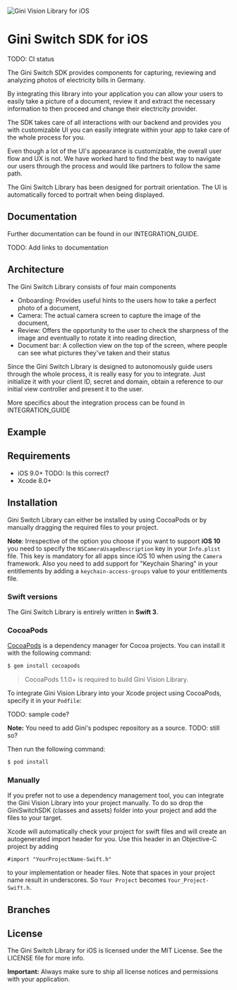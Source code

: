 ![Gini Vision Library for iOS](https://www.gini.net/assets/GiniVision_Logo.png)

# Gini Switch SDK for iOS

TODO: CI status

The Gini Switch SDK provides components for capturing, reviewing and analyzing photos of electricity bills in Germany.

By integrating this library into your application you can allow your users to easily take a picture of a document, review it and extract the necessary information to then proceed and change their electricity provider.

The SDK takes care of all interactions with our backend and provides you with customizable UI you can easily integrate within your app to take care of the whole process for you.

Even though a lot of the UI's appearance is customizable, the overall user flow and UX is not. We have worked hard to find the best way to navigate our users through the process and would like partners to follow the same path.

The Gini Switch Library has been designed for portrait orientation. The UI is automatically forced to portrait when being displayed.

## Documentation

Further documentation can be found in our INTEGRATION_GUIDE.

TODO: Add links to documentation

## Architecture

The Gini Switch Library consists of four main components

* Onboarding: Provides useful hints to the users how to take a perfect photo of a document,
* Camera: The actual camera screen to capture the image of the document,
* Review: Offers the opportunity to the user to check the sharpness of the image and eventually to rotate it into reading direction,
* Document bar: A collection view on the top of the screen, where people can see what pictures they've taken and their status

Since the Gini Switch Library is designed to autonomously guide users through the whole process, it is really easy for you to integrate. Just initialize it with your client ID, secret and domain, obtain a reference to our initial view controller and present it to the user.

More specifics about the integration process can be found in INTEGRATION_GUIDE

## Example

## Requirements

- iOS 9.0+    TODO: Is this correct?
- Xcode 8.0+

## Installation

Gini Switch Library can either be installed by using CocoaPods or by manually dragging the required files to your project.

**Note**: Irrespective of the option you choose if you want to support **iOS 10** you need to specify the `NSCameraUsageDescription` key in your `Info.plist` file. This key is mandatory for all apps since iOS 10 when using the `Camera` framework. Also you need to add support for "Keychain Sharing" in your entitlements by adding a `keychain-access-groups` value to your entitlements file.

### Swift versions

The Gini Switch Library is entirely written in **Swift 3**.

### CocoaPods

[CocoaPods](http://cocoapods.org) is a dependency manager for Cocoa projects. You can install it with the following command:

```bash
$ gem install cocoapods
```

> CocoaPods 1.1.0+ is required to build Gini Vision Library.


To integrate Gini Vision Library into your Xcode project using CocoaPods, specify it in your `Podfile`:

TODO: sample code?

**Note:** You need to add Gini's podspec repository as a source.
TODO: still so?

Then run the following command:

```bash
$ pod install
```

### Manually

If you prefer not to use a dependency management tool, you can integrate the Gini Vision Library into your project manually.
To do so drop the GiniSwitchSDK (classes and assets) folder into your project and add the files to your target.

Xcode will automatically check your project for swift files and will create an autogenerated import header for you.
Use this header in an Objective-C project by adding

```Obj-C
#import "YourProjectName-Swift.h"
```

to your implementation or header files. Note that spaces in your project name result in underscores. So `Your Project` becomes `Your_Project-Swift.h`.

## Branches

## License

The Gini Switch Library for iOS is licensed under the MIT License. See the LICENSE file for more info.

**Important:** Always make sure to ship all license notices and permissions with your application.
